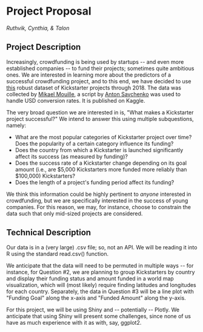 # Project Proposal
*Ruthvik, Cynthia, & Talon*

## Project Description
Increasingly, crowdfunding is being used by startups -- and even more established companies -- to fund their projects; sometimes quite ambitious ones. We are interested in learning more about the predictors of a successful crowdfunding project, and to this end, we have decided to use [this](https://www.kaggle.com/kemical/kickstarter-projects) robust dataset of Kickstarter projects through 2018. The data was collected by [Mikael Mouille](https://twitter.com/keamlic), a script by [Anton Savchenko](https://www.researchgate.net/profile/Anton_Savchenko) was used to handle USD conversion rates. It is published on Kaggle.

The very broad question we are interested in is, "What makes a Kickstarter project successful?" We intend to answer this using multiple subquestions, namely:

- What are the most popular categories of Kickstarter project over time? Does the popularity of a certain category influence its funding?
- Does the country from which a Kickstarter is launched significantly affect its success (as measured by funding)?
- Does the success rate of a Kickstarter change depending on its goal amount (i.e., are $5,000 Kickstarters more funded more reliably than $100,000) Kickstarters?
- Does the length of a project's funding period affect its funding?

We think this information could be highly pertinent to *anyone* interested in crowdfunding, but we are specifically interested in the success of young companies. For this reason, we may, for instance, choose to constrain the data such that only mid-sized projects are considered.

## Technical Description

Our data is in a (very large) .csv file; so, not an API. We will be reading it into R using the standard read.csv() function. 

We anticipate that the data will need to be permuted in multiple ways -- for instance, for Question #2, we are planning to group Kickstarters by country and display their funding status and amount funded in a world map visualization, which will (most likely) require finding latitudes and longitudes for each country. Separately, the data in Question #3 will be a line plot with "Funding Goal" along the x-axis and "Funded Amount" along the y-axis. 

For this project, we will be using Shiny and -- potentially -- Plotly. We anticipate that using Shiny will present some challenges, since none of us have as much experience with it as with, say, ggplot2. 
